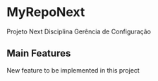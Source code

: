 # MyRepoNext
Projeto Next Disciplina Gerência de Configuração

## Main Features
New feature to be implemented in this project